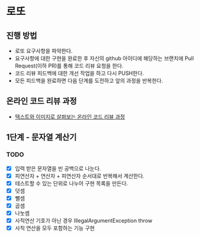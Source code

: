# 로또
## 진행 방법
* 로또 요구사항을 파악한다.
* 요구사항에 대한 구현을 완료한 후 자신의 github 아이디에 해당하는 브랜치에 Pull Request(이하 PR)를 통해 코드 리뷰 요청을 한다.
* 코드 리뷰 피드백에 대한 개선 작업을 하고 다시 PUSH한다.
* 모든 피드백을 완료하면 다음 단계를 도전하고 앞의 과정을 반복한다.

## 온라인 코드 리뷰 과정
* [텍스트와 이미지로 살펴보는 온라인 코드 리뷰 과정](https://github.com/next-step/nextstep-docs/tree/master/codereview)

## 1단계 - 문자열 계산기

### TODO
- [x] 입력 받은 문자열을 빈 공백으로 나눈다.
- [x] 피연산자 + 연산자 + 피연산자 순서대로 반복해서 계산한다.
- [x] 테스트할 수 있는 단위로 나누어 구현 목록을 만든다. 
- [x] 덧셈 
- [x] 뺄셈 
- [x] 곱셈 
- [x] 나눗셈  
- [x] 사칙연산 기호가 아닌 경우 IllegalArgumentException throw 
- [x] 사칙 연산을 모두 포함하는 기능 구현